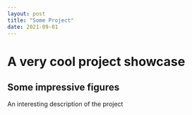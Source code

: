```yaml
--- 
layout: post 
title: "Some Project" 
date: 2021-09-01 
--- 
```

 
# A very cool project showcase
## Some impressive figures

An interesting description of the project